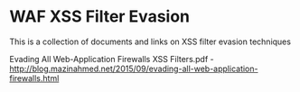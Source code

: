# WAF XSS Filter Evasion

This is a collection of documents and links on XSS filter evasion techniques


Evading All Web-Application Firewalls XSS Filters.pdf - http://blog.mazinahmed.net/2015/09/evading-all-web-application-firewalls.html

